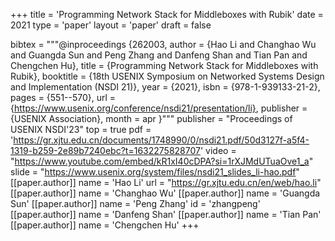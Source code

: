 +++
title = 'Programming Network Stack for Middleboxes with Rubik'
date = 2021
type = 'paper'
layout = 'paper'
draft = false

bibtex = """@inproceedings {262003,
  author = {Hao Li and Changhao Wu and Guangda Sun and Peng Zhang and Danfeng Shan and Tian Pan and Chengchen Hu},
  title = {Programming Network Stack for Middleboxes with Rubik},
  booktitle = {18th USENIX Symposium on Networked Systems Design and Implementation (NSDI 21)},
  year = {2021},
  isbn = {978-1-939133-21-2},
  pages = {551--570},
  url = {https://www.usenix.org/conference/nsdi21/presentation/li},
  publisher = {USENIX Association},
  month = apr
}"""
publisher = "Proceedings of USENIX NSDI'23"
top = true
pdf = 'https://gr.xjtu.edu.cn/documents/1748990/0/nsdi21.pdf/50d3127f-a5f4-1319-b259-2e89b7240ebc?t=1632275828707'
video = "https://www.youtube.com/embed/kR1xI40cDPA?si=1rXJMdUTuaOve1_a"
slide = "https://www.usenix.org/system/files/nsdi21_slides_li-hao.pdf"
[[paper.author]]
    name = 'Hao Li'
    url = "https://gr.xjtu.edu.cn/en/web/hao.li"
[[paper.author]]
    name = 'Changhao Wu'
[[paper.author]]
    name = 'Guangda Sun'
[[paper.author]]
    name = 'Peng Zhang'
    id = 'zhangpeng'
[[paper.author]]
    name = 'Danfeng Shan'
[[paper.author]]
    name = 'Tian Pan'
[[paper.author]]
    name = 'Chengchen Hu'
+++

